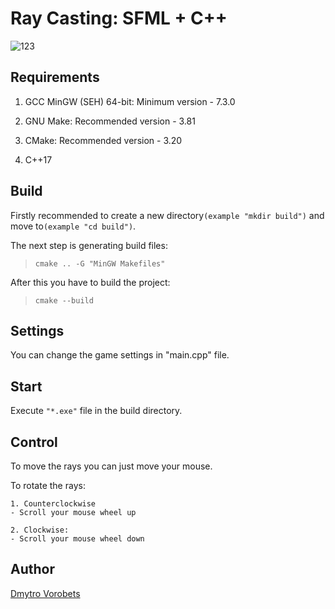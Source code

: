 # Ray Casting: SFML + C++

![123](https://user-images.githubusercontent.com/82779713/181919048-dcec408c-4137-4d5f-8b98-609ecb77c95a.png)

## Requirements
1. GCC MinGW (SEH) 64-bit: Minimum version - 7.3.0

2. GNU Make: Recommended version - 3.81

3. CMake: Recommended version - 3.20

4. C++17

## Build
Firstly recommended to create a new directory`(example "mkdir build")` and move to`(example "cd build")`.

The next step is generating build files:
>`cmake .. -G "MinGW Makefiles"`

After this you have to build the project:
>`cmake --build`

## Settings
You can change the game settings in "main.cpp" file.

## Start
Execute `"*.exe"` file in the build directory.

## Control
To move the rays you can just move your mouse.

To rotate the rays:

    1. Сounterclockwise
    - Scroll your mouse wheel up

    2. Clockwise:
    - Scroll your mouse wheel down

## Author
[Dmytro Vorobets](https://github.com/Parasik72)
